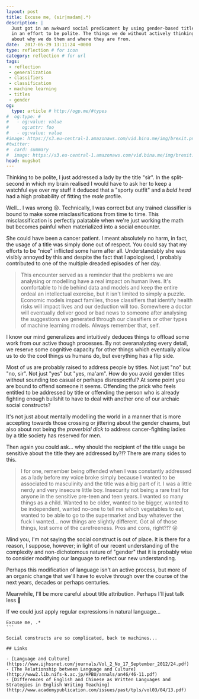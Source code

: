 ```yaml
---
layout: post
title: Excuse me, (sir|madam|.*)
description: |
  Just got in an awkward social predicament by using gender-based title
  in an effort to be polite. The things we do without actively thinking
  about why we do them and where they are from.
date:  2017-05-29 13:11:24 +0000
type: reflection # for icon
category: reflection # for url
tags:
 - reflection
 - generalization
 - classifiers
 - classification
 - machine learning
 - titles
 - gender
og:
  type: article # http://ogp.me/#types
#  og:type: # 
#   - og:value: value
#     og:attr: foo
#   - og:value: value
#image: https://s3.eu-central-1.amazonaws.com/vid.bina.me/img/brexit.png
#twitter:
#  card: summary
#  image: https://s3.eu-central-1.amazonaws.com/vid.bina.me/img/brexit.png
head: mugshot
---
```

Thinking to be polite, I just addressed a lady by the title "sir". In the
split-second in which my brain realised I would have to ask her to keep a
watchful eye over my stuff it deduced that a "sporty outfit" and a
_bald head_ had a high probability of fitting the _male_ profile.

Well... I was wrong :pensive:. Technically, I was correct but any trained
classifier is bound to make some misclassifications from time to time. This
misclassification is perfectly palatable when we're just working the math
but becomes painful when materialized into a social encounter.


She could have been a cancer patient. I meant absolutely no harm, in fact,
the usage of a title was simply done out of respect. You could say that
my efforts to be "nice" inflicted some harm after all. Understandably she
was visibly annoyed by this and despite the fact that I apologised, I
probably contributed to one of the multiple dreaded episodes of her day.

> This encounter served as a reminder that the problems we are analysing or
modelling have a real impact on human lives. It's comfortable to hide
behind data and models and keep the entire ordeal an intellectual exercise,
but it isn't limited to simply a puzzle. Economic models impact families,
those classifiers that identify health risks will impact lives and our
deduction will too. Somewhere a doctor will eventually deliver good or
bad news to someone after analysing the suggestions we generated through our
classifiers or other types of machine learning models. Always remember that,
self.

I know our mind generalizes and intuitively deduces things to offload
some work from our active though processes. By not overanalyzing every 
detail, we reserve some cognitive capacity for other things which eventually
allow us to do the cool things us humans do, but everything has a flip
side.

Most of us are probably raised to address people by titles. Not just "no"
but "no, sir". Not just "yes" but "yes, ma'am". How do you avoid gender
titles without sounding too casual or perhaps disrespectful? At some point
you are bound to offend someone it seems. Offending the prick who feels
entitled to be addressed by title or offending the person who is already
fighting enough bullshit to have to deal with another one of our archaic
social constructs?

It's not just about mentally modelling the world in a manner that is more
accepting towards those crossing or jittering about the gender chasms, but
also about not being the _proverbial dick_ to address cancer-fighting
ladies by a title society has reserved for men.

Then again you could ask... why should the recipient of the title usage
be sensitive about the title they are addressed by?!? There are many
sides to this.

> I for one, remember being offended when I was constantly addressed as a
lady before my voice broke simply because I wanted to be associated to
masculinity and the title was a big part of it. I was a little nerdy and
very insecure little boy. Insecurity not being a rare trait for anyone in
the sensitive pre-teen and teen years. I wanted so many things as a child.
Wanted to be older, wanted to be bigger, wanted to be independent, wanted
no-one to tell me which vegetables to eat, wanted to be able to go to the
supermarket and buy whatever the fuck I wanted... now things are slightly
different. Got all of those things, lost some of the carefreeness. Pros
and cons, right?!? :stuck_out_tongue_winking_eye:

Mind you, I'm not saying the social construct is out of place. It is there
for a reason, I suppose, however; in light of our recent understanding of
the complexity and non-dichotomous nature of "gender" that it is probably
wise to consider modifying our language to reflect our new understanding.

Perhaps this modification of language isn't an active process, but more of
an organic change that we'll have to evolve through over the course of the
next years, decades or perhaps centuries.

Meanwhile, I'll be more careful about title attribution. Perhaps I'll just
talk less :speak_no_evil:

If we could just apply regular expressions in natural language...

````
Excuse me, .*
```

Social constructs are so complicated, back to machines...

## Links

- [Language and Culture](https://www.ijhssnet.com/journals/Vol_2_No_17_September_2012/24.pdf)
- [The Relationship between Language and Culture](http://www2.lib.nifs-k.ac.jp/HPBU/annals/an46/46-11.pdf)
- [Differences of English and Chinese as Written Languages and Strategies in English Writing Teaching](http://www.academypublication.com/issues/past/tpls/vol03/04/13.pdf)
